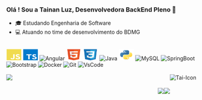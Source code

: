 ### Olá ! Sou a Tainan Luz, Desenvolvedora BackEnd Pleno 👋

- 🎓 Estudando Engenharia de Software
- 💻 Atuando no time de desenvolvimento do BDMG

<br>
<div >
  <img  alt="Js" height="30" width="40" src="https://raw.githubusercontent.com/devicons/devicon/master/icons/javascript/javascript-plain.svg">
  <img  alt="Ts" height="30" width="40" src="https://raw.githubusercontent.com/devicons/devicon/master/icons/typescript/typescript-plain.svg">
  <img alt="Angular" height="30" width="40" src="https://cdn.jsdelivr.net/gh/devicons/devicon/icons/angularjs/angularjs-original.svg">
  <img alt="HTML5" height="30" width="40" src="https://raw.githubusercontent.com/devicons/devicon/master/icons/html5/html5-original.svg">
  <img  alt="CSS3" height="30" width="40" src="https://raw.githubusercontent.com/devicons/devicon/master/icons/css3/css3-original.svg">
  <img  alt="Java" height="30" width="40" src="https://cdn.jsdelivr.net/gh/devicons/devicon/icons/java/java-plain.svg">
  <img  alt="Python" height="30" width="40" src="https://raw.githubusercontent.com/devicons/devicon/master/icons/python/python-original.svg">
  
  <img  alt="MySQL" height="30" width="40" src="https://cdn.jsdelivr.net/gh/devicons/devicon/icons/mysql/mysql-plain.svg">
  <img  alt="SpringBoot" height="30" width="40" src="https://cdn.jsdelivr.net/gh/devicons/devicon/icons/spring/spring-original.svg">
  <img  alt="Bootstrap" height="30" width="40" src="https://cdn.jsdelivr.net/gh/devicons/devicon/icons/bootstrap/bootstrap-original.svg">
  <img  alt="Docker" height="30" width="40" src="https://cdn.jsdelivr.net/gh/devicons/devicon/icons/docker/docker-plain.svg">
  <img  alt="Git" height="30" width="40" src="https://cdn.jsdelivr.net/gh/devicons/devicon/icons/git/git-original.svg">
  <img  alt="VsCode" height="30" width="40" src="https://cdn.jsdelivr.net/gh/devicons/devicon/icons/vscode/vscode-original.svg">
</div> 
<br>
<div >
    <a href="https://github.com/tainanluz"> <img height="180" src="https://github-readme-stats.vercel.app/api/top-langs/?username=tainanluz&layout=compact&langs_count=7&theme=dracula"/>
    <img align="right"alt="Tai-Icon" height="400"  src="https://cdn.discordapp.com/attachments/892048100582109274/951642932182663221/conifer-190.png">
    <br>
    <br>
    <a href="https://instagram.com/tainanluz" target="_blank"><img align="right" height="40" src="https://cdn.discordapp.com/attachments/892048100582109274/951642933621317662/instagram.png" target="_blank"></a> 
    <a href="https://www.linkedin.com/in/tainan-luz" target="_blank"><img align="right" height="40" src="https://cdn.discordapp.com/attachments/892048100582109274/951642934023954462/linkedin.png" target="_blank"></a> 
</div>


  


